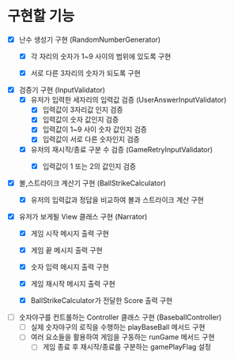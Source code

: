 # 구현할 기능

- [x] 난수 생성기 구현 (RandomNumberGenerator)
    - [x] 각 자리의 숫자가 1~9 사이의 범위에 있도록 구현
    - [x] 서로 다른 3자리의 숫자가 되도록 구현


- [x] 검증기 구현 (InputValidator)
    - [x] 유저가 입력한 세자리의 입력값 검증 (UserAnswerInputValidator)
        - [x] 입력값이 3자리값 인지 검증
        - [x] 입력값이 숫자 값인지 검증
        - [x] 입력값이 1~9 사이 숫자 값인지 검증
        - [x] 입력값이 서로 다른 숫자인지 검증
    - [x] 유저의 재시작/종료 구분 수 검증 (GameRetryInputValidator)
        - [x] 입력값이 1 또는 2의 값인지 검증


- [x]  볼,스트라이크 계산기 구현 (BallStrikeCalculator)
    - [x] 유저의 입력값과 정답을 비교하여 볼과 스트라이크 계산 구현


- [x] 유저가 보게될 View 클래스 구현 (Narrator)
    - [x] 게임 시작 메시지 출력 구현
    - [x] 게임 끝 메시지 출력 구현
    - [x] 숫자 입력 메시지 출력 구현
    - [x] 게임 재시작 메시지 출력 구현
    - [x] BallStrikeCalculator가 전달한 Score 출력 구현


- [ ] 숫자야구를 컨트롤하는 Controller 클래스 구현 (BaseballController)
    - [ ] 실제 숫자야구의 로직을 수행하는 playBaseBall 메서드 구현
    - [ ] 여러 요소들을 활용하여 게임을 구동하는 runGame 메서드 구현
        - [ ] 게임 종료 후 재시작/종료를 구분하는 gamePlayFlag 설정